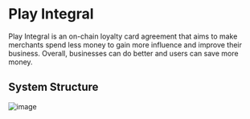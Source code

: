 # Play Integral
Play Integral is an on-chain loyalty card agreement that aims to make merchants spend less money to gain more influence and improve their business. Overall, businesses can do better and users can save more money.


## System Structure
![image](https://github.com/DankFang/On-chain-integration-system/tree/main/img)
   
